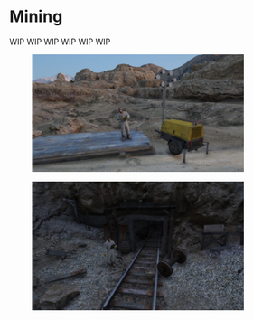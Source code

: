 # Mining

WIP WIP WIP WIP WIP WIP

<div>

<figure><img src="../../../../.gitbook/assets/mining_job1.jpg" alt="" width="375"><figcaption></figcaption></figure>

 

<figure><img src="../../../../.gitbook/assets/mining_job2.jpg" alt="" width="375"><figcaption></figcaption></figure>

</div>
